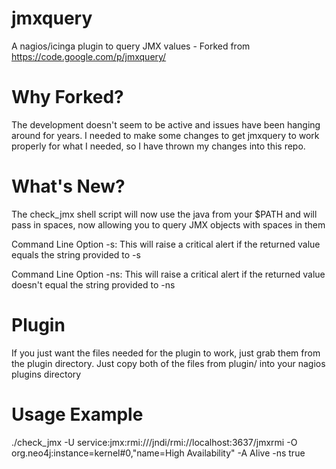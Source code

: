 jmxquery
========

A nagios/icinga plugin to query JMX values - Forked from https://code.google.com/p/jmxquery/ 

Why Forked?
==========

The development doesn't seem to be active and issues have been hanging around for years. I needed to make some changes to get jmxquery to work properly for what I needed, so I have thrown my changes into this repo.

What's New?
==========

The check_jmx shell script will now use the java from your $PATH and will pass in spaces, now allowing you to query JMX objects with spaces in them

Command Line Option -s: This will raise a critical alert if the returned value equals the string provided to -s

Command Line Option -ns: This will raise a critical alert if the returned value doesn't equal the string provided to -ns

Plugin
======

If you just want the files needed for the plugin to work, just grab them from the plugin directory. Just copy both of the files from plugin/ into your nagios plugins directory

Usage Example
=============

./check_jmx -U service:jmx:rmi:///jndi/rmi://localhost:3637/jmxrmi -O org.neo4j:instance=kernel#0,"name=High Availability" -A Alive -ns true


